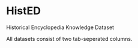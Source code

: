 # HistED
Historical Encyclopedia Knowledge Dataset

All datasets consist of two tab-seperated columns.

